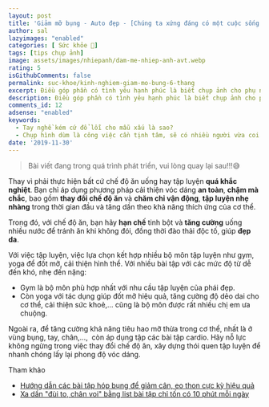 ```yaml
---
layout: post
title: 'Giảm mỡ bụng - Auto đẹp - [Chúng ta xứng đáng có một cuộc sống tốt hơn!]'
author: sal
lazyimages: "enabled"
categories: [ Sức khỏe 💪]
tags: [tips chụp ảnh]
image: assets/images/nhiepanh/dam-me-nhiep-anh-avt.webp
rating: 5
isGithubComments: false
permalink: suc-khoe/kinh-nghiem-giam-mo-bung-6-thang
excerpt: Điều góp phần có tình yêu hạnh phúc là biết chụp ảnh cho phụ nữ
description: Điều góp phần có tình yêu hạnh phúc là biết chụp ảnh cho phụ nữ
comments_id: 12
adsense: "enabled"
keywords:
  - Tay nghề kém cứ đổ lỗi cho mẫu xấu là sao?
  - Chụp hình dùm là công việc cần tịnh tâm, sẽ có nhiều người vừa coi hình là chê liền xấu quá chụp lại đi
date: '2019-11-30'
---
```


> Bài viết đang trong quá trình phát triển, vui lòng quay lại sau!!!😅

Thay vì phải thực hiện bất cứ chế độ ăn uống hay tập luyện **quá khắc nghiệt**. Bạn chỉ áp dụng phương pháp cải thiện vóc dáng **an toàn**, **chậm mà chắc**, bao gồm **thay đổi chế độ ăn** và **chăm chỉ vận động**, **tập luyện nhẹ nhàng** trong thời gian đầu và tăng dần theo khả năng thích ứng của cơ thể.

Trong đó, với chế độ ăn, bạn hãy **hạn chế** tinh bột và **tăng cường** uống nhiều nước để tránh ăn khi không đói, đồng thời đào thải độc tố, giúp **đẹp da**.

Với việc tập luyện, việc lựa chọn kết hợp nhiều bộ môn tập luyện như gym, yoga để đốt mỡ, cải thiện hình thể. Với nhiều bài tập với các mức độ từ dễ đến khó, nhẹ đến nặng:

*   Gym là bộ môn phù hợp nhất với nhu cầu tập luyện của phái đẹp. 
*   Còn yoga với tác dụng giúp đốt mỡ hiệu quả, tăng cường độ dẻo dai cho cơ thể, cải thiện sức khoẻ,… cũng là bộ môn được rất nhiều chị em ưa chuộng. 

Ngoài ra, để tăng cường khả năng tiêu hao mỡ thừa trong cơ thể, nhất là ở vùng bụng, tay, chân,…,  còn áp dụng tập các bài tập cardio.
Hãy nỗ lực không ngừng trong việc thay đổi chế độ ăn, xây dựng thói quen tập luyện để nhanh chóng lấy lại phong độ vóc dáng.

Tham khảo
*   [Hướng dẫn các bài tập hóp bụng để giảm cân, eo thon cực kỳ hiệu quả
](https://www.bachhoaxanh.com/kinh-nghiem-hay/huong-dan-cac-bai-tap-hop-bung-de-giam-can-eo-thon-cuc-ky-hieu-qua-1272727)
*   [Xa dần "đùi to, chân voi" bằng list bài tập chỉ tốn có 10 phút mỗi ngày](https://kenh14.vn/xa-dan-dui-to-chan-voi-bang-list-bai-tap-chi-ton-co-10-phut-moi-ngay-2020071317321914.chn)
